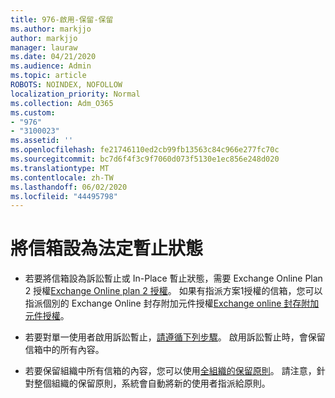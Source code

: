 ```yaml
---
title: 976-啟用-保留-保留
ms.author: markjjo
author: markjjo
manager: lauraw
ms.date: 04/21/2020
ms.audience: Admin
ms.topic: article
ROBOTS: NOINDEX, NOFOLLOW
localization_priority: Normal
ms.collection: Adm_O365
ms.custom:
- "976"
- "3100023"
ms.assetid: ''
ms.openlocfilehash: fe21746110ed2cb99fb13563c84c966e277fc70c
ms.sourcegitcommit: bc7d6f4f3c9f7060d073f5130e1ec856e248d020
ms.translationtype: MT
ms.contentlocale: zh-TW
ms.lasthandoff: 06/02/2020
ms.locfileid: "44495798"
---
```

# <a name="place-a-mailbox-on-legal-hold"></a>將信箱設為法定暫止狀態

- 若要將信箱設為訴訟暫止或 In-Place 暫止狀態，需要 Exchange Online Plan 2 授權[Exchange Online plan 2 授權](https://docs.microsoft.com/office365/servicedescriptions/office-365-platform-service-description/office-365-plan-options)。 如果有指派方案1授權的信箱，您可以指派個別的 Exchange Online 封存附加元件授權[Exchange online 封存附加元件授權](https://docs.microsoft.com/office365/servicedescriptions/exchange-online-archiving-service-description)。

- 若要對單一使用者啟用訴訟暫止，[請遵循下列步驟](https://docs.microsoft.com/microsoft-365/compliance/create-a-litigation-hold)。 啟用訴訟暫止時，會保留信箱中的所有內容。

- 若要保留組織中所有信箱的內容，您可以使用[全組織的保留原則](https://docs.microsoft.com/microsoft-365/compliance/retention-policies#applying-a-retention-policy-to-an-entire-organization-or-specific-locations)。 請注意，針對整個組織的保留原則，系統會自動將新的使用者指派給原則。
